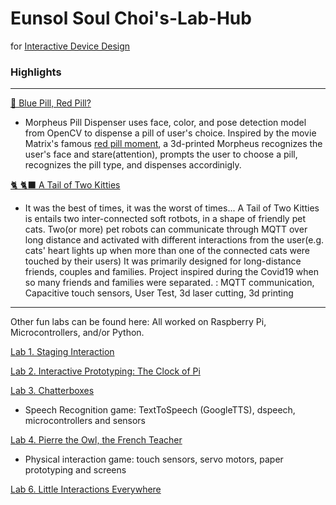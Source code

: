 # Eunsol Soul Choi's-Lab-Hub
for [Interactive Device Design](https://github.com/FAR-Lab/Developing-and-Designing-Interactive-Devices/)


### Highlights 
-----
[💊 Blue Pill, Red Pill?](Lab%205/)

-  Morpheus Pill Dispenser uses face, color, and pose detection model from OpenCV to dispense a pill of user's choice. Inspired by the movie Matrix's famous [red pill moment](https://www.youtube.com/watch?v=zE7PKRjrid4), a 3d-printed Morpheus recognizes the user's face and stare(attention), prompts the user to choose a pill, recognizes the pill type, and dispenses accordinigly. 


[🐈 🐈‍⬛ A Tail of Two Kitties](https://github.com/doublescoop/Interactive-Lab-Hub/blob/438bf07b85cbc144bbeaf30306a7332dac5669e7/FinalProject/The%20Tail%20of%20Two%20Kitties.md)

- It was the best of times, it was the worst of times... A Tail of Two Kitties is entails two inter-connected soft rotbots, in a shape of friendly pet cats. Two(or more) pet robots can communicate through MQTT over long distance and activated with different interactions from the user(e.g. cats' heart lights up when more than one of the connected cats were touched by their users) It was primarily designed for long-distance friends, couples and families. Project inspired during the Covid19 when so many friends and families were separated.  : MQTT communication, Capacitive touch sensors, User Test, 3d laser cutting, 3d printing



----
Other fun labs can be found here:
All worked on Raspberry Pi, Microcontrollers, and/or Python.


[Lab 1. Staging Interaction](Lab%201/)

[Lab 2. Interactive Prototyping: The Clock of Pi](Lab%202/)


[Lab 3. Chatterboxes](Lab%203/)

-  Speech Recognition game: TextToSpeech (GoogleTTS), dspeech, microcontrollers and sensors 


[Lab 4. Pierre the Owl, the French Teacher](Lab%204/)

- Physical interaction game: touch sensors, servo motors, paper prototyping and screens


[Lab 6. Little Interactions Everywhere](Lab%206/)

